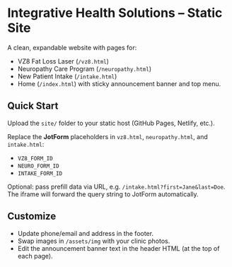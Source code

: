 # Integrative Health Solutions – Static Site

A clean, expandable website with pages for:
- VZ8 Fat Loss Laser (`/vz8.html`)
- Neuropathy Care Program (`/neuropathy.html`)
- New Patient Intake (`/intake.html`)
- Home (`/index.html`) with sticky announcement banner and top menu.

## Quick Start
Upload the `site/` folder to your static host (GitHub Pages, Netlify, etc.).

Replace the **JotForm** placeholders in `vz8.html`, `neuropathy.html`, and `intake.html`:
- `VZ8_FORM_ID`
- `NEURO_FORM_ID`
- `INTAKE_FORM_ID`

Optional: pass prefill data via URL, e.g. `/intake.html?first=Jane&last=Doe`. The iframe will forward the query string to JotForm automatically.

## Customize
- Update phone/email and address in the footer.
- Swap images in `/assets/img` with your clinic photos.
- Edit the announcement banner text in the header HTML (at the top of each page).
